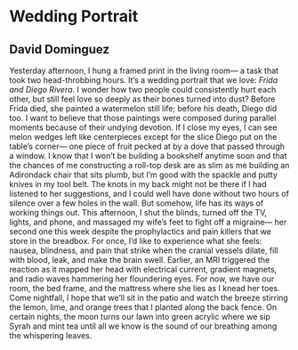 # Wedding Portrait
## David Dominguez
Yesterday afternoon, I hung a framed print in the living room—
a task that took two head-throbbing hours.
It’s a wedding portrait that we love: _Frida and Diego Rivera_.
I wonder how two people could consistently hurt each other,
but still feel love so deeply as their bones turned into dust?
Before Frida died, she painted a watermelon still life;
before his death, Diego did too.
I want to believe that those paintings were composed
during parallel moments because of their undying devotion.
If I close my eyes, I can see melon wedges left like
centerpieces except for the slice
Diego put on the table’s corner—
one piece of fruit pecked at by a dove
that passed through a window.
I know that I won’t be building a bookshelf anytime soon
and that the chances of me constructing a roll-top desk
are as slim as me building an Adirondack chair that sits plumb,
but I’m good with the spackle and putty knives in my tool belt.
The knots in my back might not be there
if I had listened to her suggestions,
and I could well have done without two hours of silence
over a few holes in the wall.
But somehow, life has its ways of working things out.
This afternoon, I shut the blinds,
turned off the TV, lights, and phone,
and massaged my wife’s feet to fight off a migraine—
her second one this week despite
the prophylactics and pain killers that we store in the breadbox.
For once, I’d like to experience what she feels:
nausea, blindness, and pain that strike
when the cranial vessels dilate,
fill with blood, leak, and make the brain swell.
Earlier, an MRI triggered the reaction as it mapped her head
with electrical current, gradient magnets, and radio waves
hammering her floundering eyes.
For now, we have our room, the bed frame, and the mattress
where she lies as I knead her toes.
Come nightfall, I hope that we’ll sit in the patio and watch
the breeze stirring the lemon, lime, and orange trees
that I planted along the back fence.
On certain nights, the moon turns our lawn
into green acrylic where we sip Syrah and mint tea
until all we know is the sound
of our breathing among the whispering leaves.